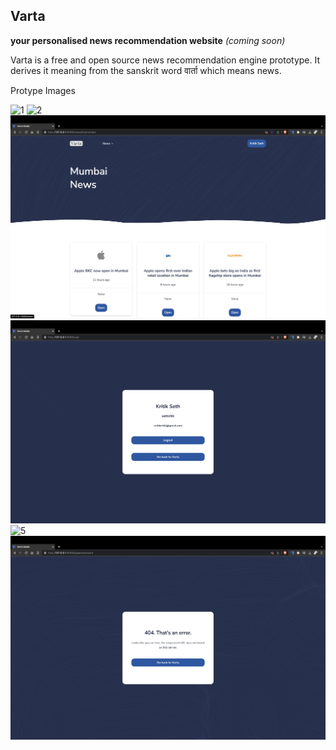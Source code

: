 ## Varta
**your personalised news recommendation website** *(coming soon)*

Varta is a free and open source news recommendation engine prototype. It derives it meaning from the sanskrit word वार्ता which means news.

Protype Images

![1](static/img/product/1.png)
![2](static/img/product/2.png)
![3](static/img/product/3.png)
![4](static/img/product/4.png)
![5](static/img/product/5.png)
![6](static/img/product/6.png)
